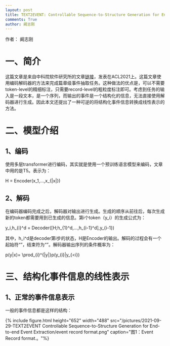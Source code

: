 ```yaml
---
layout: post
title: TEXT2EVENT: Controllable Sequence-to-Structure Generation for End-to-end Event Extraction
comments: True
author: 阚志刚
---
```


作者： 阚志刚

# 一、简介

这篇文章是来自中科院软件研究所的文章[链接](https://aclanthology.org/2021.acl-long.217.pdf)，发表在ACL2021上。这篇文章使用编码解码器的方法来完成篇章级事件抽取任务。这种做法的优点是，可以不需要token-level的精细标注，只需要record-level的粗粒度标注即可。考虑到任务的输入是一段文本，是一个序列，而输出的事件是一个结构化的信息，无法直接使用解码器进行生成。因此本文还提出了一种可逆的将结构化事件信息转换成线性表示的方法。

# 二、模型介绍

## 1、编码

使用多层transformer进行编码，其实就是使用一个预训练语言模型来编码，文章中用的是T5。表示为：

H = Encoder(x_1,...,x_{|x|})

## 2、解码

在编码器编码完成之后，解码器对输出进行生成。生成的顺序从前往后，每次生成新的token都需要用到已生成的信息。第i个token（y_i）的生成公式为：

y_i,h_{i}^d = Decoder([H;h_{1}^d,...,h_{i-1}^d],y_{i-1})

其中，h_i^d是decoder第i步的状态，H是Encoder的输出。解码的过程会有一个起始符“<bos>”，结束符为“<eos>”。解码器输出序列的条件概率为：

p(y|x)= \prod_{i}^{|y|}p(y_{i}|y_{<i})

# 三、结构化事件信息的线性表示

## 1、正常的事件信息表示

一般的事件信息都是这样的结构：

{% include figure.html  height="652" width="488" src="/pictures/2021-09-29-TEXT2EVENT Controllable Sequence-to-Structure Generation for End-to-end Event Extraction/event record format.png" caption="图1：Event Record format.。"%}





